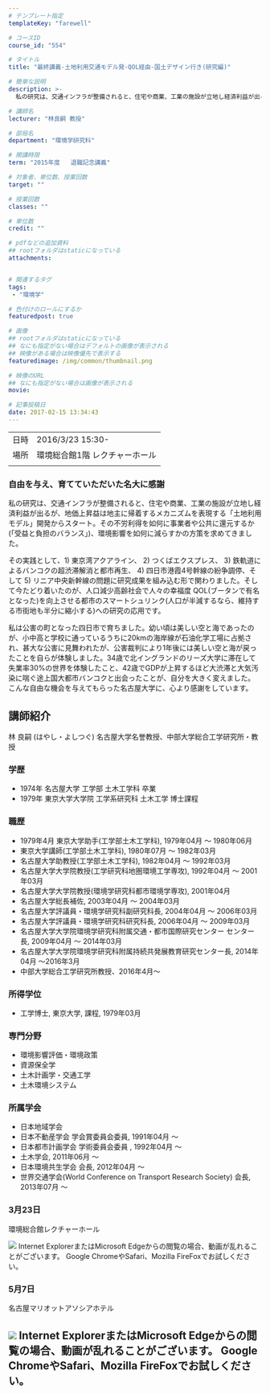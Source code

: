 ```yaml
---
# テンプレート指定
templateKey: "farewell"

# コースID
course_id: "554"

# タイトル
title: "最終講義-土地利用交通モデル発-QOL経由-国土デザイン行き(研究編)"

# 簡単な説明
description: >-
  私の研究は、交通インフラが整備されると、住宅や商業、工業の施設が立地し経済利益が出るが、地価上昇益は地主に帰着するメカニズムを表現する「土地利用モデル」開発からスタート。その不労利得を如何に事業者や公共に還元するか(「受益と負担のバランス」)、環境影響を如何に減らすかの方策を求めてきました。その実践として、1) 東京湾アクアライン、 2) つくばエクスプレス、 3) 鉄軌道によるバンコクの ...

# 講師名
lecturer: "林良嗣 教授"

# 部局名
department: "環境学研究科"

# 開講時限
term: "2015年度	退職記念講義"

# 対象者、単位数、授業回数
target: ""

# 授業回数
classes: ""

# 単位数
credit: ""

# pdfなどの追加資料
## rootフォルダはstaticになっている
attachments:


# 関連するタグ
tags:
 - "環境学"

# 色付けのロールにするか
featuredpost: true

# 画像
## rootフォルダはstaticになっている
## なにも指定がない場合はデフォルトの画像が表示される
## 映像がある場合は映像優先で表示する
featuredimage: /img/common/thumbnail.png

# 映像のURL
## なにも指定がない場合は画像が表示される
movie: 

# 記事投稿日
date: 2017-02-15 13:34:43
---
```


|   |   |
|---|---|
| 日時 | 2016/3/23  15:30- |
| 場所 | 環境総合館1階 レクチャーホール |
|   |   |


### 自由を与え、育てていただいた名大に感謝

私の研究は、交通インフラが整備されると、住宅や商業、工業の施設が立地し経済利益が出るが、地価上昇益は地主に帰着するメカニズムを表現する「土地利用モデル」開発からスタート。その不労利得を如何に事業者や公共に還元するか(「受益と負担のバランス」)、環境影響を如何に減らすかの方策を求めてきました。

その実践として、1) 東京湾アクアライン、 2) つくばエクスプレス、 3) 鉄軌道によるバンコクの超渋滞解消と都市再生、 4) 四日市港霞4号幹線の紛争調停、そして 5) リニア中央新幹線の問題に研究成果を組み込む形で関わりました。そして今たどり着いたのが、人口減少高齢社会で人々の幸福度 QOL(ブータンで有名となった)を向上させる都市のスマートシュリンク(人口が半減するなら、維持する市街地も半分に縮小する)への研究の応用です。

私は公害の町となった四日市で育ちました。幼い頃は美しい空と海であったのが、小中高と学校に通っているうちに20kmの海岸線が石油化学工場に占拠され、甚大な公害に見舞われたが、公害裁判により1年後には美しい空と海が戻ったことを自らが体験しました。34歳で北イングランドのリーズ大学に滞在して失業率30%の世界を体験したこと、42歳でGDPが上昇するほど大渋滞と大気汚染に喘ぐ途上国大都市バンコクと出会ったことが、自分を大きく変えました。こんな自由な機会を与えてもらった名古屋大学に、心より感謝をしています。


## 講師紹介

林 良嗣 (はやし・よしつぐ) 名古屋大学名誉教授、中部大学総合工学研究所・教授

### 学歴

* 1974年 名古屋大学 工学部 土木工学科 卒業
* 1979年 東京大学大学院 工学系研究科 土木工学 博士課程

### 職歴

* 1979年4月 東京大学助手(工学部土木工学科), 1979年04月 ～ 1980年06月
* 東京大学講師(工学部土木工学科), 1980年07月 ～ 1982年03月
* 名古屋大学助教授(工学部土木工学科), 1982年04月 ～ 1992年03月
* 名古屋大学大学院教授(工学研究科地圏環境工学専攻), 1992年04月 ～ 2001年03月
* 名古屋大学大学院教授(環境学研究科都市環境学専攻), 2001年04月
* 名古屋大学総長補佐, 2003年04月 ～ 2004年03月
* 名古屋大学評議員・環境学研究科副研究科長, 2004年04月 ～ 2006年03月
* 名古屋大学評議員・環境学研究科研究科長, 2006年04月 ～ 2009年03月
* 名古屋大学大学院環境学研究科附属交通・都市国際研究センター センター長, 2009年04月 ～ 2014年03月
* 名古屋大学大学院環境学研究科附属持続共発展教育研究センター長, 2014年04月 ～2016年3月
* 中部大学総合工学研究所教授、2016年4月〜

### 所得学位

* 工学博士, 東京大学, 課程, 1979年03月

### 専門分野

* 環境影響評価・環境政策
* 資源保全学
* 土木計画学・交通工学
* 土木環境システム

### 所属学会

* 日本地域学会
* 日本不動産学会 学会賞委員会委員, 1991年04月 ～
* 日本都市計画学会 学術委員会委員 , 1992年04月 ～
* 土木学会, 2011年06月 ～
* 日本環境共生学会 会長, 2012年04月 ～
* 世界交通学会(World Conference on Transport Research Society) 会長, 2013年07月 ～


### 3月23日
環境総合館レクチャーホール


![](http://ocw.nagoya-u.jp/files/554/2885.jpg) Internet ExplorerまたはMicrosoft Edgeからの閲覧の場合、動画が乱れることがございます。
Google ChromeやSafari、Mozilla FireFoxでお試しください。

### 5月7日
名古屋マリオットアソシアホテル


![](http://ocw.nagoya-u.jp/files/554/2912.jpg) Internet ExplorerまたはMicrosoft Edgeからの閲覧の場合、動画が乱れることがございます。
Google ChromeやSafari、Mozilla FireFoxでお試しください。
-----